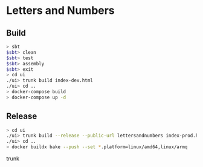 # Letters and Numbers

## Build
```bash
> sbt
$sbt> clean
$sbt> test
$sbt> assembly
$sbt> exit
> cd ui
./ui> trunk build index-dev.html
./ui> cd ..
> docker-compose build
> docker-compose up -d 
```

## Release
```bash
> cd ui
./ui> trunk build --release --public-url lettersandnumbers index-prod.html
./ui> cd ..
> docker buildx bake --push --set *.platform=linux/amd64,linux/armq
```
trunk 